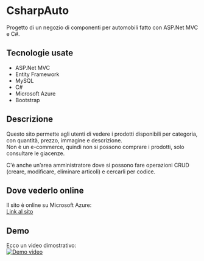 # CsharpAuto

Progetto di un negozio di componenti per automobili fatto con ASP.Net MVC e C#.

## Tecnologie usate

- ASP.Net MVC  
- Entity Framework  
- MySQL  
- C#  
- Microsoft Azure  
- Bootstrap  

## Descrizione

Questo sito permette agli utenti di vedere i prodotti disponibili per categoria, con quantità, prezzo, immagine e descrizione.  
Non è un e-commerce, quindi non si possono comprare i prodotti, solo consultare le giacenze.  

C'è anche un’area amministratore dove si possono fare operazioni CRUD (creare, modificare, eliminare articoli) e cercarli per codice.

## Dove vederlo online

Il sito è online su Microsoft Azure:  
[Link al sito](https://inventary20250809103119-acdubag4b3h4fuds.italynorth-01.azurewebsites.net/)

## Demo

Ecco un video dimostrativo:  
[![Demo video](https://player.vimeo.com/video/1108803346)](https://player.vimeo.com/video/1108803346)



